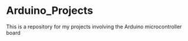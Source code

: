 # Arduino_Projects
This is a repository for my projects involving the Arduino microcontroller board

